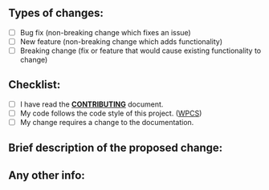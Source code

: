 ## Types of changes:
<!--- What types of changes does your code introduce? Put an `x` in all the boxes that apply (remove the space character first): -->
- [ ] Bug fix (non-breaking change which fixes an issue)
- [ ] New feature (non-breaking change which adds functionality)
- [ ] Breaking change (fix or feature that would cause existing functionality to change)

## Checklist:
<!--- Go over all the following points, and put an `x` in all the boxes that apply. -->
<!--- If you're unsure about any of these, don't hesitate to ask. We're here to help! -->
- [ ] I have read the [**CONTRIBUTING**](CONTRIBUTING.md) document.
- [ ] My code follows the code style of this project. ([WPCS](https://github.com/WordPress-Coding-Standards/WordPress-Coding-Standards))
- [ ] My change requires a change to the documentation.

## Brief description of the proposed change:
<!--- What does your change do? What does it fix or change? -->



## Any other info:
<!-- Such as: possible pitfalls, required changes on update, unfinished features, etc... -->


